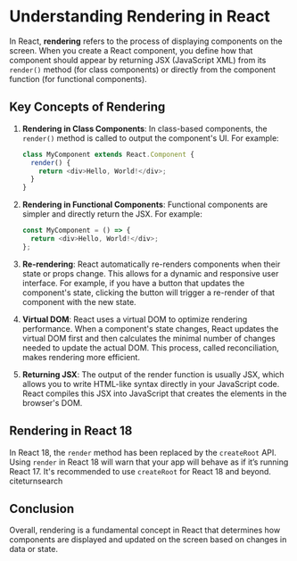 # Understanding Rendering in React

In React, **rendering** refers to the process of displaying components on the screen. When you create a React component, you define how that component should appear by returning JSX (JavaScript XML) from its `render()` method (for class components) or directly from the component function (for functional components).

## Key Concepts of Rendering

1. **Rendering in Class Components**: In class-based components, the `render()` method is called to output the component's UI. For example:

   ```javascript
   class MyComponent extends React.Component {
     render() {
       return <div>Hello, World!</div>;
     }
   }
   ```

2. **Rendering in Functional Components**: Functional components are simpler and directly return the JSX. For example:

   ```javascript
   const MyComponent = () => {
     return <div>Hello, World!</div>;
   };
   ```

3. **Re-rendering**: React automatically re-renders components when their state or props change. This allows for a dynamic and responsive user interface. For example, if you have a button that updates the component's state, clicking the button will trigger a re-render of that component with the new state.

4. **Virtual DOM**: React uses a virtual DOM to optimize rendering performance. When a component's state changes, React updates the virtual DOM first and then calculates the minimal number of changes needed to update the actual DOM. This process, called reconciliation, makes rendering more efficient.

5. **Returning JSX**: The output of the render function is usually JSX, which allows you to write HTML-like syntax directly in your JavaScript code. React compiles this JSX into JavaScript that creates the elements in the browser's DOM.

## Rendering in React 18

In React 18, the `render` method has been replaced by the `createRoot` API. Using `render` in React 18 will warn that your app will behave as if it’s running React 17. It's recommended to use `createRoot` for React 18 and beyond. citeturnsearch

## Conclusion

Overall, rendering is a fundamental concept in React that determines how components are displayed and updated on the screen based on changes in data or state.
